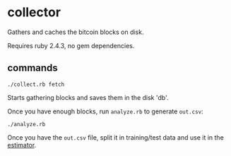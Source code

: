 # collector

Gathers and caches the bitcoin blocks on disk.

Requires ruby 2.4.3, no gem dependencies.

## commands

```
./collect.rb fetch
```

Starts gathering blocks and saves them in the disk 'db'.

Once you have enough blocks, run `analyze.rb` to generate `out.csv`:

```
./analyze.rb
```

Once you have the `out.csv` file, split it in training/test data and use it
in the [estimator](/estimator/).
